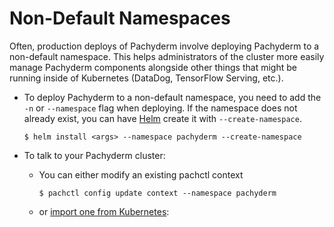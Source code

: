 # Non-Default Namespaces

Often, production deploys of Pachyderm involve deploying Pachyderm to a non-default namespace. This helps administrators of the cluster more easily manage Pachyderm components alongside other things that might be running inside of Kubernetes (DataDog, TensorFlow Serving, etc.).

* To deploy Pachyderm to a non-default namespace, 
you need to add the `-n` or `--namespace` flag when deploying. 
    If the namespace does not already exist, 
    you can have [Helm](../helm-install/) create it with `--create-namespace`.


    ```shell
    $ helm install <args> --namespace pachyderm --create-namespace
    ```

* To talk to your Pachyderm cluster:

    - You can either modify an existing pachctl context
        ```shell
        $ pachctl config update context --namespace pachyderm
        ```

    - or [import one from Kubernetes](../import-kubernetes-context/):
